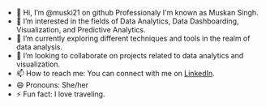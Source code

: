 - 👋 Hi, I’m @muski21 on github Professionaly I'm known as Muskan Singh.
- 👀 I’m interested in the fields of Data Analytics, Data Dashboarding, Visualization, and Predictive Analytics.
- 🌱 I’m currently exploring different techniques and tools in the realm of data analysis.
- 💞️ I’m looking to collaborate on projects related to data analytics and visualization.
- 📫 How to reach me: You can connect with me on [LinkedIn](https://www.linkedin.com/in/singh-muskan-21as99).
- 😄 Pronouns: She/her
- ⚡ Fun fact: I love traveling.

<!---
muski21/muski21 is a ✨ special ✨ repository because its `README.md` (this file) appears on your GitHub profile.
You can click the Preview link to take a look at your changes.
--->
